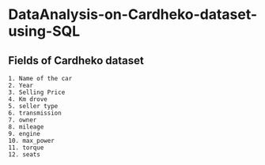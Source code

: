 # DataAnalysis-on-Cardheko-dataset-using-SQL

## Fields of Cardheko dataset

    1. Name of the car
    2. Year
    3. Selling Price
    4. Km drove
    5. seller type
    6. transmission
    7. owner
    8. mileage
    9. engine
    10. max_power
    11. torque
    12. seats
    
    
